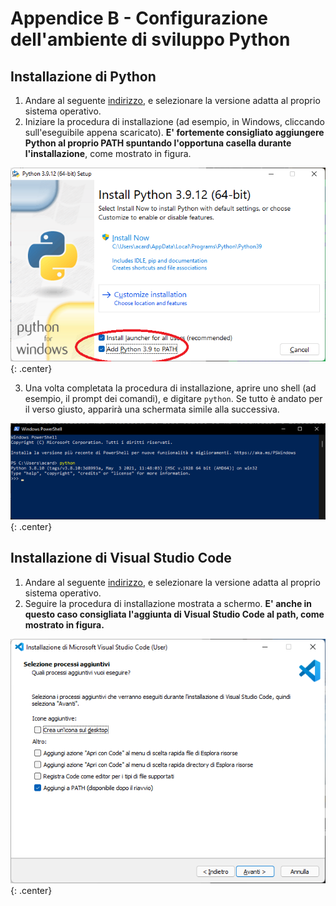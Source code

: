 # Appendice B - Configurazione dell'ambiente di sviluppo Python

## Installazione di Python

1. Andare al seguente [indirizzo](https://www.python.org/downloads/release/python-3912/), e selezionare la versione adatta al proprio sistema operativo.
2. Iniziare la procedura di installazione (ad esempio, in Windows, cliccando sull'eseguibile appena scaricato). **E' fortemente consigliato aggiungere Python al proprio PATH spuntando l'opportuna casella durante l'installazione**, come mostrato in figura.

![python_installation](./images/python_installation.png){: .center}

3. Una volta completata la procedura di installazione, aprire uno shell (ad esempio, il prompt dei comandi), e digitare `python`. Se tutto è andato per il verso giusto, apparirà una schermata simile alla successiva.

![python_interpreter](./images/python_interpreter.png){: .center}

## Installazione di Visual Studio Code

1. Andare al seguente [indirizzo](https://code.visualstudio.com/download), e selezionare la versione adatta al proprio sistema operativo.
2. Seguire la procedura di installazione mostrata a schermo. **E' anche in questo caso consigliata l'aggiunta di Visual Studio Code al path, come mostrato in figura.**

![vscode_installation](./images/vscode_installation.png){: .center}